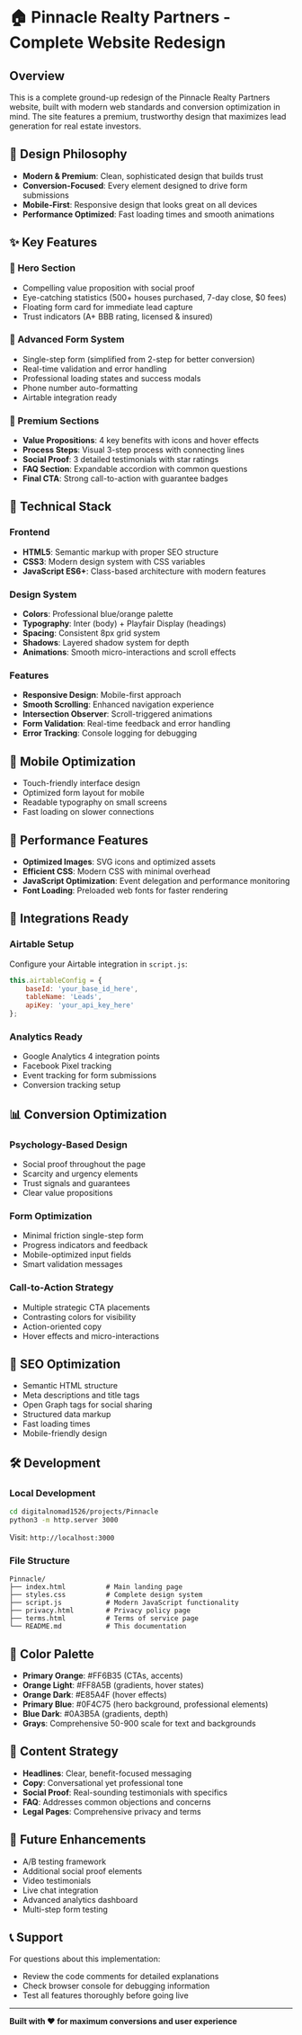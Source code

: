 # 🏠 Pinnacle Realty Partners - Complete Website Redesign

## Overview
This is a complete ground-up redesign of the Pinnacle Realty Partners website, built with modern web standards and conversion optimization in mind. The site features a premium, trustworthy design that maximizes lead generation for real estate investors.

## 🎨 Design Philosophy
- **Modern & Premium**: Clean, sophisticated design that builds trust
- **Conversion-Focused**: Every element designed to drive form submissions
- **Mobile-First**: Responsive design that looks great on all devices
- **Performance Optimized**: Fast loading times and smooth animations

## ✨ Key Features

### 🎯 Hero Section
- Compelling value proposition with social proof
- Eye-catching statistics (500+ houses purchased, 7-day close, $0 fees)
- Floating form card for immediate lead capture
- Trust indicators (A+ BBB rating, licensed & insured)

### 📝 Advanced Form System
- Single-step form (simplified from 2-step for better conversion)
- Real-time validation and error handling
- Professional loading states and success modals
- Phone number auto-formatting
- Airtable integration ready

### 💎 Premium Sections
- **Value Propositions**: 4 key benefits with icons and hover effects
- **Process Steps**: Visual 3-step process with connecting lines
- **Social Proof**: 3 detailed testimonials with star ratings
- **FAQ Section**: Expandable accordion with common questions
- **Final CTA**: Strong call-to-action with guarantee badges

## 🔧 Technical Stack

### Frontend
- **HTML5**: Semantic markup with proper SEO structure
- **CSS3**: Modern design system with CSS variables
- **JavaScript ES6+**: Class-based architecture with modern features

### Design System
- **Colors**: Professional blue/orange palette
- **Typography**: Inter (body) + Playfair Display (headings)
- **Spacing**: Consistent 8px grid system
- **Shadows**: Layered shadow system for depth
- **Animations**: Smooth micro-interactions and scroll effects

### Features
- **Responsive Design**: Mobile-first approach
- **Smooth Scrolling**: Enhanced navigation experience
- **Intersection Observer**: Scroll-triggered animations
- **Form Validation**: Real-time feedback and error handling
- **Error Tracking**: Console logging for debugging

## 📱 Mobile Optimization
- Touch-friendly interface design
- Optimized form layout for mobile
- Readable typography on small screens
- Fast loading on slower connections

## 🚀 Performance Features
- **Optimized Images**: SVG icons and optimized assets
- **Efficient CSS**: Modern CSS with minimal overhead
- **JavaScript Optimization**: Event delegation and performance monitoring
- **Font Loading**: Preloaded web fonts for faster rendering

## 🔌 Integrations Ready

### Airtable Setup
Configure your Airtable integration in `script.js`:
```javascript
this.airtableConfig = {
    baseId: 'your_base_id_here',
    tableName: 'Leads',
    apiKey: 'your_api_key_here'
};
```

### Analytics Ready
- Google Analytics 4 integration points
- Facebook Pixel tracking
- Event tracking for form submissions
- Conversion tracking setup

## 📊 Conversion Optimization

### Psychology-Based Design
- Social proof throughout the page
- Scarcity and urgency elements
- Trust signals and guarantees
- Clear value propositions

### Form Optimization
- Minimal friction single-step form
- Progress indicators and feedback
- Mobile-optimized input fields
- Smart validation messages

### Call-to-Action Strategy
- Multiple strategic CTA placements
- Contrasting colors for visibility
- Action-oriented copy
- Hover effects and micro-interactions

## 🎯 SEO Optimization
- Semantic HTML structure
- Meta descriptions and title tags
- Open Graph tags for social sharing
- Structured data markup
- Fast loading times
- Mobile-friendly design

## 🛠️ Development

### Local Development
```bash
cd digitalnomad1526/projects/Pinnacle
python3 -m http.server 3000
```
Visit: `http://localhost:3000`

### File Structure
```
Pinnacle/
├── index.html          # Main landing page
├── styles.css          # Complete design system
├── script.js           # Modern JavaScript functionality
├── privacy.html        # Privacy policy page
├── terms.html          # Terms of service page
└── README.md           # This documentation
```

## 🎨 Color Palette
- **Primary Orange**: #FF6B35 (CTAs, accents)
- **Orange Light**: #FF8A5B (gradients, hover states)
- **Orange Dark**: #E85A4F (hover effects)
- **Primary Blue**: #0F4C75 (hero background, professional elements)
- **Blue Dark**: #0A3B5A (gradients, depth)
- **Grays**: Comprehensive 50-900 scale for text and backgrounds

## 📝 Content Strategy
- **Headlines**: Clear, benefit-focused messaging
- **Copy**: Conversational yet professional tone
- **Social Proof**: Real-sounding testimonials with specifics
- **FAQ**: Addresses common objections and concerns
- **Legal Pages**: Comprehensive privacy and terms

## 🔮 Future Enhancements
- A/B testing framework
- Additional social proof elements
- Video testimonials
- Live chat integration
- Advanced analytics dashboard
- Multi-step form testing

## 📞 Support
For questions about this implementation:
- Review the code comments for detailed explanations
- Check browser console for debugging information
- Test all features thoroughly before going live

---

**Built with ❤️ for maximum conversions and user experience** 